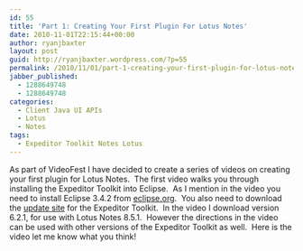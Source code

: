 ```yaml
---
id: 55
title: 'Part 1: Creating Your First Plugin For Lotus Notes'
date: 2010-11-01T22:15:44+00:00
author: ryanjbaxter
layout: post
guid: http://ryanjbaxter.wordpress.com/?p=55
permalink: /2010/11/01/part-1-creating-your-first-plugin-for-lotus-notes/
jabber_published:
  - 1288649748
  - 1288649748
categories:
  - Client Java UI APIs
  - Lotus
  - Notes
tags:
  - Expeditor Toolkit Notes Lotus
---
```

As part of VideoFest I have decided to create a series of videos on creating your first plugin for Lotus Notes.  The first video walks you through installing the Expeditor Toolkit into Eclipse.  As I mention in the video you need to install Eclipse 3.4.2 from <a href="http://www.eclipse.org/downloads/packages/release/ganymede/sr2" target="_blank">eclipse.org</a>.  You also need to download the [update site](https://www14.software.ibm.com/webapp/iwm/web/preLogin.do?S_SRCID=ESD-EXPEDITOR&source=ESD-EXPEDITOR&S_CMP=web_dw_rt_swd) for the Expeditor Toolkit.  In the video I download version 6.2.1, for use with Lotus Notes 8.5.1.  However the directions in the video can be used with other versions of the Expeditor Toolkit as well.  Here is the video let me know what you think!

<span class="youtube"></span>